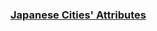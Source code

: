 ### [Japanese Cities' Attributes](https://www.hackerrank.com/challenges/japanese-cities-attributes/problem)


